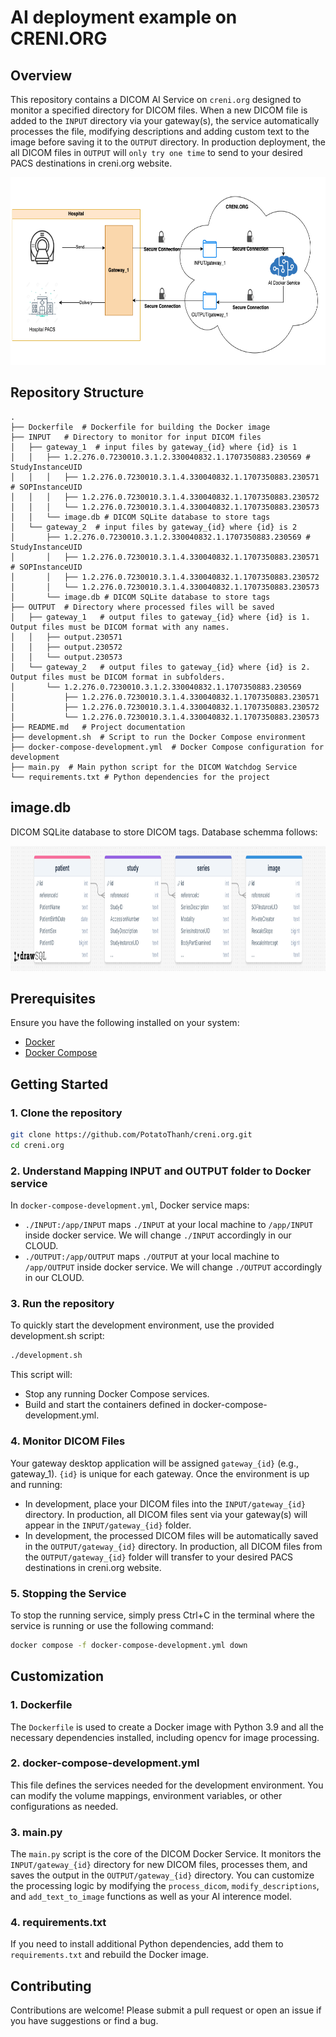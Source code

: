 # AI deployment example on CRENI.ORG

## Overview

This repository contains a DICOM AI Service on `creni.org` designed to monitor a specified directory for DICOM files. When a new DICOM file is added to the `INPUT` directory via your gateway(s), the service automatically processes the file, modifying descriptions and adding custom text to the image before saving it to the `OUTPUT` directory. In production deployment, the all DICOM files in `OUTPUT` will `only try one time` to send to your desired PACS destinations in creni.org website.

<p align="center">
<img src="assets/overview.png" height="300" >
</p>

## Repository Structure

```
.
├── Dockerfile  # Dockerfile for building the Docker image
├── INPUT   # Directory to monitor for input DICOM files
│   ├── gateway_1  # input files by gateway_{id} where {id} is 1
│   │   ├── 1.2.276.0.7230010.3.1.2.330040832.1.1707350883.230569 # StudyInstanceUID
│   │   │   ├── 1.2.276.0.7230010.3.1.4.330040832.1.1707350883.230571 # SOPInstanceUID
│   │   │   ├── 1.2.276.0.7230010.3.1.4.330040832.1.1707350883.230572
│   │   │   └── 1.2.276.0.7230010.3.1.4.330040832.1.1707350883.230573
│   │   └── image.db # DICOM SQLite database to store tags
│   └── gateway_2  # input files by gateway_{id} where {id} is 2
│       ├── 1.2.276.0.7230010.3.1.2.330040832.1.1707350883.230569 # StudyInstanceUID
│       │   ├── 1.2.276.0.7230010.3.1.4.330040832.1.1707350883.230571  # SOPInstanceUID
│       │   ├── 1.2.276.0.7230010.3.1.4.330040832.1.1707350883.230572
│       │   └── 1.2.276.0.7230010.3.1.4.330040832.1.1707350883.230573
│       └── image.db # DICOM SQLite database to store tags
├── OUTPUT  # Directory where processed files will be saved
│   ├── gateway_1   # output files to gateway_{id} where {id} is 1. Output files must be DICOM format with any names.
│   │   ├── output.230571
│   │   ├── output.230572
│   │   └── output.230573
│   └── gateway_2   # output files to gateway_{id} where {id} is 2. Output files must be DICOM format in subfolders.
│       └── 1.2.276.0.7230010.3.1.2.330040832.1.1707350883.230569
│           ├── 1.2.276.0.7230010.3.1.4.330040832.1.1707350883.230571
│           ├── 1.2.276.0.7230010.3.1.4.330040832.1.1707350883.230572
│           └── 1.2.276.0.7230010.3.1.4.330040832.1.1707350883.230573
├── README.md   # Project documentation
├── development.sh  # Script to run the Docker Compose environment
├── docker-compose-development.yml  # Docker Compose configuration for development
├── main.py  # Main python script for the DICOM Watchdog Service
└── requirements.txt # Python dependencies for the project
```

## image.db

DICOM SQLite database to store DICOM tags. Database schemma follows:

<p align="center">
<img src="assets/imagedb.png" height="200" >
</p>

## Prerequisites

Ensure you have the following installed on your system:

- [Docker](https://www.docker.com/get-started)
- [Docker Compose](https://docs.docker.com/compose/install/)

## Getting Started

### 1. Clone the repository

```bash
git clone https://github.com/PotatoThanh/creni.org.git
cd creni.org
```

### 2. Understand Mapping INPUT and OUTPUT folder to Docker service

In `docker-compose-development.yml`, Docker service maps:

- `./INPUT:/app/INPUT` maps `./INPUT` at your local machine to `/app/INPUT` inside docker service. We will change `./INPUT` accordingly in our CLOUD.
- `./OUTPUT:/app/OUTPUT` maps `./OUTPUT` at your local machine to `/app/OUTPUT` inside docker service. We will change `./OUTPUT` accordingly in our CLOUD.

### 3. Run the repository

To quickly start the development environment, use the provided development.sh script:

```bash
./development.sh
```

This script will:

- Stop any running Docker Compose services.
- Build and start the containers defined in docker-compose-development.yml.

### 4. Monitor DICOM Files

Your gateway desktop application will be assigned `gateway_{id}` (e.g., gateway_1). `{id}` is unique for each gateway.
Once the environment is up and running:

- In development, place your DICOM files into the `INPUT/gateway_{id}` directory. In production, all DICOM files sent via your gateway(s) will appear in the `INPUT/gateway_{id}` folder.
- In development, the processed DICOM files will be automatically saved in the `OUTPUT/gateway_{id}` directory. In production, all DICOM files from the `OUTPUT/gateway_{id}` folder will transfer to your desired PACS destinations in creni.org website.

### 5. Stopping the Service

To stop the running service, simply press Ctrl+C in the terminal where the service is running or use the following command:

```bash
docker compose -f docker-compose-development.yml down
```

## Customization

### 1. Dockerfile

The `Dockerfile` is used to create a Docker image with Python 3.9 and all the necessary dependencies installed, including opencv for image processing.

### 2. docker-compose-development.yml

This file defines the services needed for the development environment. You can modify the volume mappings, environment variables, or other configurations as needed.

### 3. main.py

The `main.py` script is the core of the DICOM Docker Service. It monitors the `INPUT/gateway_{id}` directory for new DICOM files, processes them, and saves the output in the `OUTPUT/gateway_{id}` directory. You can customize the processing logic by modifying the `process_dicom`, `modify_descriptions`, and `add_text_to_image` functions as well as your AI interence model.

### 4. requirements.txt

If you need to install additional Python dependencies, add them to `requirements.txt` and rebuild the Docker image.

## Contributing

Contributions are welcome! Please submit a pull request or open an issue if you have suggestions or find a bug.
